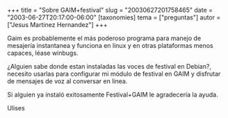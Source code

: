 +++
title = "Sobre GAIM+festival"
slug = "20030627201758465"
date = "2003-06-27T20:17:00-06:00"
[taxonomies]
tema = ["preguntas"]
autor = ["Jesus Martinez Hernandez"]
+++

Gaim es probablemente el más poderoso programa para manejo de mesajería
instantanea y funciona en linux y en otras plataformas menos capaces,
léase winbugs.

¿Alguien sabe donde estan instaladas las voces de festival en Debian?,
necesito usarlas para configurar mi módulo de festival en GAIM y
disfrutar de mensajes de voz al conversar en linea.

Si alguien ya instaló exitosamente Festival+GAIM le agradecería la
ayuda.

Ulises

